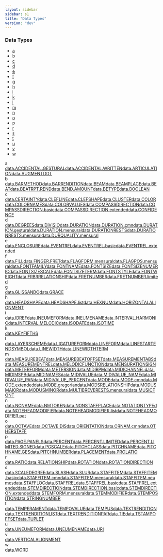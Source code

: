 ```yaml
---
layout: sidebar
sidebar: s1
title: "Data Types"
version: "dev"
---
```

<div class="specPage overview">
   <h3>Data Types</h3>
   <div class="letterSelection">
      <ul class="pagination">
         <li class="page-item"><a href="#letterFacet_a">a</a></li>
         <li class="page-item"><a href="#letterFacet_b">b</a></li>
         <li class="page-item"><a href="#letterFacet_c">c</a></li>
         <li class="page-item"><a href="#letterFacet_d">d</a></li>
         <li class="page-item"><a href="#letterFacet_e">e</a></li>
         <li class="page-item"><a href="#letterFacet_f">f</a></li>
         <li class="page-item"><a href="#letterFacet_g">g</a></li>
         <li class="page-item"><a href="#letterFacet_h">h</a></li>
         <li class="page-item"><a href="#letterFacet_i">i</a></li>
         <li class="page-item"><a href="#letterFacet_k">k</a></li>
         <li class="page-item"><a href="#letterFacet_l">l</a></li>
         <li class="page-item"><a href="#letterFacet_m">m</a></li>
         <li class="page-item"><a href="#letterFacet_n">n</a></li>
         <li class="page-item"><a href="#letterFacet_o">o</a></li>
         <li class="page-item"><a href="#letterFacet_p">p</a></li>
         <li class="page-item"><a href="#letterFacet_r">r</a></li>
         <li class="page-item"><a href="#letterFacet_s">s</a></li>
         <li class="page-item"><a href="#letterFacet_t">t</a></li>
         <li class="page-item"><a href="#letterFacet_u">u</a></li>
         <li class="page-item"><a href="#letterFacet_v">v</a></li>
         <li class="page-item"><a href="#letterFacet_w">w</a></li>
      </ul>
   </div>
   <div class="facet letter overview" id="letterFacet_a">
      <div class="label">a</div>
      <div class="statement compact list"><a class="overviewLink datatype" data-initial="a" data-ident="data.ACCIDENTAL.GESTURAL" href="{{ site.baseurl }}/{{ page.version }}/data-types/data.accidental.gestural.html">data.ACCIDENTAL.GESTURAL</a><a class="overviewLink datatype" data-initial="a" data-ident="data.ACCIDENTAL.WRITTEN" href="{{ site.baseurl }}/{{ page.version }}/data-types/data.accidental.written.html">data.ACCIDENTAL.WRITTEN</a><a class="overviewLink datatype" data-initial="a" data-ident="data.ARTICULATION" href="{{ site.baseurl }}/{{ page.version }}/data-types/data.articulation.html">data.ARTICULATION</a><a class="overviewLink datatype" data-initial="a" data-ident="data.AUGMENTDOT" href="{{ site.baseurl }}/{{ page.version }}/data-types/data.augmentdot.html">data.AUGMENTDOT</a></div>
   </div>
   <div class="facet letter overview" id="letterFacet_b">
      <div class="label">b</div>
      <div class="statement compact list"><a class="overviewLink datatype" data-initial="b" data-ident="data.BARMETHOD" href="{{ site.baseurl }}/{{ page.version }}/data-types/data.barmethod.html">data.BARMETHOD</a><a class="overviewLink datatype" data-initial="b" data-ident="data.BARRENDITION" href="{{ site.baseurl }}/{{ page.version }}/data-types/data.barrendition.html">data.BARRENDITION</a><a class="overviewLink datatype" data-initial="b" data-ident="data.BEAM" href="{{ site.baseurl }}/{{ page.version }}/data-types/data.beam.html">data.BEAM</a><a class="overviewLink datatype" data-initial="b" data-ident="data.BEAMPLACE" href="{{ site.baseurl }}/{{ page.version }}/data-types/data.beamplace.html">data.BEAMPLACE</a><a class="overviewLink datatype" data-initial="b" data-ident="data.BEAT" href="{{ site.baseurl }}/{{ page.version }}/data-types/data.beat.html">data.BEAT</a><a class="overviewLink datatype" data-initial="b" data-ident="data.BEATRPT.REND" href="{{ site.baseurl }}/{{ page.version }}/data-types/data.beatrpt.rend.html">data.BEATRPT.REND</a><a class="overviewLink datatype" data-initial="b" data-ident="data.BEND.AMOUNT" href="{{ site.baseurl }}/{{ page.version }}/data-types/data.bend.amount.html">data.BEND.AMOUNT</a><a class="overviewLink datatype" data-initial="b" data-ident="data.BETYPE" href="{{ site.baseurl }}/{{ page.version }}/data-types/data.betype.html">data.BETYPE</a><a class="overviewLink datatype" data-initial="b" data-ident="data.BOOLEAN" href="{{ site.baseurl }}/{{ page.version }}/data-types/data.boolean.html">data.BOOLEAN</a></div>
   </div>
   <div class="facet letter overview" id="letterFacet_c">
      <div class="label">c</div>
      <div class="statement compact list"><a class="overviewLink datatype" data-initial="c" data-ident="data.CERTAINTY" href="{{ site.baseurl }}/{{ page.version }}/data-types/data.certainty.html">data.CERTAINTY</a><a class="overviewLink datatype" data-initial="c" data-ident="data.CLEFLINE" href="{{ site.baseurl }}/{{ page.version }}/data-types/data.clefline.html">data.CLEFLINE</a><a class="overviewLink datatype" data-initial="c" data-ident="data.CLEFSHAPE" href="{{ site.baseurl }}/{{ page.version }}/data-types/data.clefshape.html">data.CLEFSHAPE</a><a class="overviewLink datatype" data-initial="c" data-ident="data.CLUSTER" href="{{ site.baseurl }}/{{ page.version }}/data-types/data.cluster.html">data.CLUSTER</a><a class="overviewLink datatype" data-initial="c" data-ident="data.COLOR" href="{{ site.baseurl }}/{{ page.version }}/data-types/data.color.html">data.COLOR</a><a class="overviewLink datatype" data-initial="c" data-ident="data.COLORNAMES" href="{{ site.baseurl }}/{{ page.version }}/data-types/data.colornames.html">data.COLORNAMES</a><a class="overviewLink datatype" data-initial="c" data-ident="data.COLORVALUES" href="{{ site.baseurl }}/{{ page.version }}/data-types/data.colorvalues.html">data.COLORVALUES</a><a class="overviewLink datatype" data-initial="c" data-ident="data.COMPASSDIRECTION" href="{{ site.baseurl }}/{{ page.version }}/data-types/data.compassdirection.html">data.COMPASSDIRECTION</a><a class="overviewLink datatype" data-initial="c" data-ident="data.COMPASSDIRECTION.basic" href="{{ site.baseurl }}/{{ page.version }}/data-types/data.compassdirection.basic.html">data.COMPASSDIRECTION.basic</a><a class="overviewLink datatype" data-initial="c" data-ident="data.COMPASSDIRECTION.extended" href="{{ site.baseurl }}/{{ page.version }}/data-types/data.compassdirection.extended.html">data.COMPASSDIRECTION.extended</a><a class="overviewLink datatype" data-initial="c" data-ident="data.CONFIDENCE" href="{{ site.baseurl }}/{{ page.version }}/data-types/data.confidence.html">data.CONFIDENCE</a></div>
   </div>
   <div class="facet letter overview" id="letterFacet_d">
      <div class="label">d</div>
      <div class="statement compact list"><a class="overviewLink datatype" data-initial="d" data-ident="data.DEGREES" href="{{ site.baseurl }}/{{ page.version }}/data-types/data.degrees.html">data.DEGREES</a><a class="overviewLink datatype" data-initial="d" data-ident="data.DIVISIO" href="{{ site.baseurl }}/{{ page.version }}/data-types/data.divisio.html">data.DIVISIO</a><a class="overviewLink datatype" data-initial="d" data-ident="data.DURATION" href="{{ site.baseurl }}/{{ page.version }}/data-types/data.duration.html">data.DURATION</a><a class="overviewLink datatype" data-initial="d" data-ident="data.DURATION.cmn" href="{{ site.baseurl }}/{{ page.version }}/data-types/data.duration.cmn.html">data.DURATION.cmn</a><a class="overviewLink datatype" data-initial="d" data-ident="data.DURATION.gestural" href="{{ site.baseurl }}/{{ page.version }}/data-types/data.duration.gestural.html">data.DURATION.gestural</a><a class="overviewLink datatype" data-initial="d" data-ident="data.DURATION.mensural" href="{{ site.baseurl }}/{{ page.version }}/data-types/data.duration.mensural.html">data.DURATION.mensural</a><a class="overviewLink datatype" data-initial="d" data-ident="data.DURATIONRESTS" href="{{ site.baseurl }}/{{ page.version }}/data-types/data.durationrests.html">data.DURATIONRESTS</a><a class="overviewLink datatype" data-initial="d" data-ident="data.DURATIONRESTS.mensural" href="{{ site.baseurl }}/{{ page.version }}/data-types/data.durationrests.mensural.html">data.DURATIONRESTS.mensural</a><a class="overviewLink datatype" data-initial="d" data-ident="data.DURQUALITY.mensural" href="{{ site.baseurl }}/{{ page.version }}/data-types/data.durquality.mensural.html">data.DURQUALITY.mensural</a></div>
   </div>
   <div class="facet letter overview" id="letterFacet_e">
      <div class="label">e</div>
      <div class="statement compact list"><a class="overviewLink datatype" data-initial="e" data-ident="data.ENCLOSURE" href="{{ site.baseurl }}/{{ page.version }}/data-types/data.enclosure.html">data.ENCLOSURE</a><a class="overviewLink datatype" data-initial="e" data-ident="data.EVENTREL" href="{{ site.baseurl }}/{{ page.version }}/data-types/data.eventrel.html">data.EVENTREL</a><a class="overviewLink datatype" data-initial="e" data-ident="data.EVENTREL.basic" href="{{ site.baseurl }}/{{ page.version }}/data-types/data.eventrel.basic.html">data.EVENTREL.basic</a><a class="overviewLink datatype" data-initial="e" data-ident="data.EVENTREL.extended" href="{{ site.baseurl }}/{{ page.version }}/data-types/data.eventrel.extended.html">data.EVENTREL.extended</a></div>
   </div>
   <div class="facet letter overview" id="letterFacet_f">
      <div class="label">f</div>
      <div class="statement compact list"><a class="overviewLink datatype" data-initial="f" data-ident="data.FILL" href="{{ site.baseurl }}/{{ page.version }}/data-types/data.fill.html">data.FILL</a><a class="overviewLink datatype" data-initial="f" data-ident="data.FINGER.FRET" href="{{ site.baseurl }}/{{ page.version }}/data-types/data.finger.fret.html">data.FINGER.FRET</a><a class="overviewLink datatype" data-initial="f" data-ident="data.FLAGFORM.mensural" href="{{ site.baseurl }}/{{ page.version }}/data-types/data.flagform.mensural.html">data.FLAGFORM.mensural</a><a class="overviewLink datatype" data-initial="f" data-ident="data.FLAGPOS.mensural" href="{{ site.baseurl }}/{{ page.version }}/data-types/data.flagpos.mensural.html">data.FLAGPOS.mensural</a><a class="overviewLink datatype" data-initial="f" data-ident="data.FONTFAMILY" href="{{ site.baseurl }}/{{ page.version }}/data-types/data.fontfamily.html">data.FONTFAMILY</a><a class="overviewLink datatype" data-initial="f" data-ident="data.FONTNAME" href="{{ site.baseurl }}/{{ page.version }}/data-types/data.fontname.html">data.FONTNAME</a><a class="overviewLink datatype" data-initial="f" data-ident="data.FONTSIZE" href="{{ site.baseurl }}/{{ page.version }}/data-types/data.fontsize.html">data.FONTSIZE</a><a class="overviewLink datatype" data-initial="f" data-ident="data.FONTSIZENUMERIC" href="{{ site.baseurl }}/{{ page.version }}/data-types/data.fontsizenumeric.html">data.FONTSIZENUMERIC</a><a class="overviewLink datatype" data-initial="f" data-ident="data.FONTSIZESCALE" href="{{ site.baseurl }}/{{ page.version }}/data-types/data.fontsizescale.html">data.FONTSIZESCALE</a><a class="overviewLink datatype" data-initial="f" data-ident="data.FONTSIZETERM" href="{{ site.baseurl }}/{{ page.version }}/data-types/data.fontsizeterm.html">data.FONTSIZETERM</a><a class="overviewLink datatype" data-initial="f" data-ident="data.FONTSTYLE" href="{{ site.baseurl }}/{{ page.version }}/data-types/data.fontstyle.html">data.FONTSTYLE</a><a class="overviewLink datatype" data-initial="f" data-ident="data.FONTWEIGHT" href="{{ site.baseurl }}/{{ page.version }}/data-types/data.fontweight.html">data.FONTWEIGHT</a><a class="overviewLink datatype" data-initial="f" data-ident="data.FRBRRELATIONSHIP" href="{{ site.baseurl }}/{{ page.version }}/data-types/data.frbrrelationship.html">data.FRBRRELATIONSHIP</a><a class="overviewLink datatype" data-initial="f" data-ident="data.FRETNUMBER" href="{{ site.baseurl }}/{{ page.version }}/data-types/data.fretnumber.html">data.FRETNUMBER</a><a class="overviewLink datatype" data-initial="f" data-ident="data.FRETNUMBER.limited" href="{{ site.baseurl }}/{{ page.version }}/data-types/data.fretnumber.limited.html">data.FRETNUMBER.limited</a></div>
   </div>
   <div class="facet letter overview" id="letterFacet_g">
      <div class="label">g</div>
      <div class="statement compact list"><a class="overviewLink datatype" data-initial="g" data-ident="data.GLISSANDO" href="{{ site.baseurl }}/{{ page.version }}/data-types/data.glissando.html">data.GLISSANDO</a><a class="overviewLink datatype" data-initial="g" data-ident="data.GRACE" href="{{ site.baseurl }}/{{ page.version }}/data-types/data.grace.html">data.GRACE</a></div>
   </div>
   <div class="facet letter overview" id="letterFacet_h">
      <div class="label">h</div>
      <div class="statement compact list"><a class="overviewLink datatype" data-initial="h" data-ident="data.HEADSHAPE" href="{{ site.baseurl }}/{{ page.version }}/data-types/data.headshape.html">data.HEADSHAPE</a><a class="overviewLink datatype" data-initial="h" data-ident="data.HEADSHAPE.list" href="{{ site.baseurl }}/{{ page.version }}/data-types/data.headshape.list.html">data.HEADSHAPE.list</a><a class="overviewLink datatype" data-initial="h" data-ident="data.HEXNUM" href="{{ site.baseurl }}/{{ page.version }}/data-types/data.hexnum.html">data.HEXNUM</a><a class="overviewLink datatype" data-initial="h" data-ident="data.HORIZONTALALIGNMENT" href="{{ site.baseurl }}/{{ page.version }}/data-types/data.horizontalalignment.html">data.HORIZONTALALIGNMENT</a></div>
   </div>
   <div class="facet letter overview" id="letterFacet_i">
      <div class="label">i</div>
      <div class="statement compact list"><a class="overviewLink datatype" data-initial="i" data-ident="data.IDREF" href="{{ site.baseurl }}/{{ page.version }}/data-types/data.idref.html">data.IDREF</a><a class="overviewLink datatype" data-initial="i" data-ident="data.INEUMEFORM" href="{{ site.baseurl }}/{{ page.version }}/data-types/data.ineumeform.html">data.INEUMEFORM</a><a class="overviewLink datatype" data-initial="i" data-ident="data.INEUMENAME" href="{{ site.baseurl }}/{{ page.version }}/data-types/data.ineumename.html">data.INEUMENAME</a><a class="overviewLink datatype" data-initial="i" data-ident="data.INTERVAL.HARMONIC" href="{{ site.baseurl }}/{{ page.version }}/data-types/data.interval.harmonic.html">data.INTERVAL.HARMONIC</a><a class="overviewLink datatype" data-initial="i" data-ident="data.INTERVAL.MELODIC" href="{{ site.baseurl }}/{{ page.version }}/data-types/data.interval.melodic.html">data.INTERVAL.MELODIC</a><a class="overviewLink datatype" data-initial="i" data-ident="data.ISODATE" href="{{ site.baseurl }}/{{ page.version }}/data-types/data.isodate.html">data.ISODATE</a><a class="overviewLink datatype" data-initial="i" data-ident="data.ISOTIME" href="{{ site.baseurl }}/{{ page.version }}/data-types/data.isotime.html">data.ISOTIME</a></div>
   </div>
   <div class="facet letter overview" id="letterFacet_k">
      <div class="label">k</div>
      <div class="statement compact list"><a class="overviewLink datatype" data-initial="k" data-ident="data.KEYFIFTHS" href="{{ site.baseurl }}/{{ page.version }}/data-types/data.keyfifths.html">data.KEYFIFTHS</a></div>
   </div>
   <div class="facet letter overview" id="letterFacet_l">
      <div class="label">l</div>
      <div class="statement compact list"><a class="overviewLink datatype" data-initial="l" data-ident="data.LAYERSCHEME" href="{{ site.baseurl }}/{{ page.version }}/data-types/data.layerscheme.html">data.LAYERSCHEME</a><a class="overviewLink datatype" data-initial="l" data-ident="data.LIGATUREFORM" href="{{ site.baseurl }}/{{ page.version }}/data-types/data.ligatureform.html">data.LIGATUREFORM</a><a class="overviewLink datatype" data-initial="l" data-ident="data.LINEFORM" href="{{ site.baseurl }}/{{ page.version }}/data-types/data.lineform.html">data.LINEFORM</a><a class="overviewLink datatype" data-initial="l" data-ident="data.LINESTARTENDSYMBOL" href="{{ site.baseurl }}/{{ page.version }}/data-types/data.linestartendsymbol.html">data.LINESTARTENDSYMBOL</a><a class="overviewLink datatype" data-initial="l" data-ident="data.LINEWIDTH" href="{{ site.baseurl }}/{{ page.version }}/data-types/data.linewidth.html">data.LINEWIDTH</a><a class="overviewLink datatype" data-initial="l" data-ident="data.LINEWIDTHTERM" href="{{ site.baseurl }}/{{ page.version }}/data-types/data.linewidthterm.html">data.LINEWIDTHTERM</a></div>
   </div>
   <div class="facet letter overview" id="letterFacet_m">
      <div class="label">m</div>
      <div class="statement compact list"><a class="overviewLink datatype" data-initial="m" data-ident="data.MEASUREBEAT" href="{{ site.baseurl }}/{{ page.version }}/data-types/data.measurebeat.html">data.MEASUREBEAT</a><a class="overviewLink datatype" data-initial="m" data-ident="data.MEASUREBEATOFFSET" href="{{ site.baseurl }}/{{ page.version }}/data-types/data.measurebeatoffset.html">data.MEASUREBEATOFFSET</a><a class="overviewLink datatype" data-initial="m" data-ident="data.MEASUREMENTABS" href="{{ site.baseurl }}/{{ page.version }}/data-types/data.measurementabs.html">data.MEASUREMENTABS</a><a class="overviewLink datatype" data-initial="m" data-ident="data.MEASUREMENTREL" href="{{ site.baseurl }}/{{ page.version }}/data-types/data.measurementrel.html">data.MEASUREMENTREL</a><a class="overviewLink datatype" data-initial="m" data-ident="data.MELODICFUNCTION" href="{{ site.baseurl }}/{{ page.version }}/data-types/data.melodicfunction.html">data.MELODICFUNCTION</a><a class="overviewLink datatype" data-initial="m" data-ident="data.MENSURATIONSIGN" href="{{ site.baseurl }}/{{ page.version }}/data-types/data.mensurationsign.html">data.MENSURATIONSIGN</a><a class="overviewLink datatype" data-initial="m" data-ident="data.METERFORM" href="{{ site.baseurl }}/{{ page.version }}/data-types/data.meterform.html">data.METERFORM</a><a class="overviewLink datatype" data-initial="m" data-ident="data.METERSIGN" href="{{ site.baseurl }}/{{ page.version }}/data-types/data.metersign.html">data.METERSIGN</a><a class="overviewLink datatype" data-initial="m" data-ident="data.MIDIBPM" href="{{ site.baseurl }}/{{ page.version }}/data-types/data.midibpm.html">data.MIDIBPM</a><a class="overviewLink datatype" data-initial="m" data-ident="data.MIDICHANNEL" href="{{ site.baseurl }}/{{ page.version }}/data-types/data.midichannel.html">data.MIDICHANNEL</a><a class="overviewLink datatype" data-initial="m" data-ident="data.MIDIMSPB" href="{{ site.baseurl }}/{{ page.version }}/data-types/data.midimspb.html">data.MIDIMSPB</a><a class="overviewLink datatype" data-initial="m" data-ident="data.MIDINAMES" href="{{ site.baseurl }}/{{ page.version }}/data-types/data.midinames.html">data.MIDINAMES</a><a class="overviewLink datatype" data-initial="m" data-ident="data.MIDIVALUE" href="{{ site.baseurl }}/{{ page.version }}/data-types/data.midivalue.html">data.MIDIVALUE</a><a class="overviewLink datatype" data-initial="m" data-ident="data.MIDIVALUE_NAME" href="{{ site.baseurl }}/{{ page.version }}/data-types/data.midivalue_name.html">data.MIDIVALUE_NAME</a><a class="overviewLink datatype" data-initial="m" data-ident="data.MIDIVALUE_PAN" href="{{ site.baseurl }}/{{ page.version }}/data-types/data.midivalue_pan.html">data.MIDIVALUE_PAN</a><a class="overviewLink datatype" data-initial="m" data-ident="data.MIDIVALUE_PERCENT" href="{{ site.baseurl }}/{{ page.version }}/data-types/data.midivalue_percent.html">data.MIDIVALUE_PERCENT</a><a class="overviewLink datatype" data-initial="m" data-ident="data.MODE" href="{{ site.baseurl }}/{{ page.version }}/data-types/data.mode.html">data.MODE</a><a class="overviewLink datatype" data-initial="m" data-ident="data.MODE.cmn" href="{{ site.baseurl }}/{{ page.version }}/data-types/data.mode.cmn.html">data.MODE.cmn</a><a class="overviewLink datatype" data-initial="m" data-ident="data.MODE.extended" href="{{ site.baseurl }}/{{ page.version }}/data-types/data.mode.extended.html">data.MODE.extended</a><a class="overviewLink datatype" data-initial="m" data-ident="data.MODE.gregorian" href="{{ site.baseurl }}/{{ page.version }}/data-types/data.mode.gregorian.html">data.MODE.gregorian</a><a class="overviewLink datatype" data-initial="m" data-ident="data.MODSRELATIONSHIP" href="{{ site.baseurl }}/{{ page.version }}/data-types/data.modsrelationship.html">data.MODSRELATIONSHIP</a><a class="overviewLink datatype" data-initial="m" data-ident="data.MODUSMAIOR" href="{{ site.baseurl }}/{{ page.version }}/data-types/data.modusmaior.html">data.MODUSMAIOR</a><a class="overviewLink datatype" data-initial="m" data-ident="data.MODUSMINOR" href="{{ site.baseurl }}/{{ page.version }}/data-types/data.modusminor.html">data.MODUSMINOR</a><a class="overviewLink datatype" data-initial="m" data-ident="data.MULTIBREVERESTS.mensural" href="{{ site.baseurl }}/{{ page.version }}/data-types/data.multibreverests.mensural.html">data.MULTIBREVERESTS.mensural</a><a class="overviewLink datatype" data-initial="m" data-ident="data.MUSICFONT" href="{{ site.baseurl }}/{{ page.version }}/data-types/data.musicfont.html">data.MUSICFONT</a></div>
   </div>
   <div class="facet letter overview" id="letterFacet_n">
      <div class="label">n</div>
      <div class="statement compact list"><a class="overviewLink datatype" data-initial="n" data-ident="data.NCNAME" href="{{ site.baseurl }}/{{ page.version }}/data-types/data.ncname.html">data.NCNAME</a><a class="overviewLink datatype" data-initial="n" data-ident="data.NMTOKEN" href="{{ site.baseurl }}/{{ page.version }}/data-types/data.nmtoken.html">data.NMTOKEN</a><a class="overviewLink datatype" data-initial="n" data-ident="data.NONSTAFFPLACE" href="{{ site.baseurl }}/{{ page.version }}/data-types/data.nonstaffplace.html">data.NONSTAFFPLACE</a><a class="overviewLink datatype" data-initial="n" data-ident="data.NOTATIONTYPE" href="{{ site.baseurl }}/{{ page.version }}/data-types/data.notationtype.html">data.NOTATIONTYPE</a><a class="overviewLink datatype" data-initial="n" data-ident="data.NOTEHEADMODIFIER" href="{{ site.baseurl }}/{{ page.version }}/data-types/data.noteheadmodifier.html">data.NOTEHEADMODIFIER</a><a class="overviewLink datatype" data-initial="n" data-ident="data.NOTEHEADMODIFIER.list" href="{{ site.baseurl }}/{{ page.version }}/data-types/data.noteheadmodifier.list.html">data.NOTEHEADMODIFIER.list</a><a class="overviewLink datatype" data-initial="n" data-ident="data.NOTEHEADMODIFIER.pat" href="{{ site.baseurl }}/{{ page.version }}/data-types/data.noteheadmodifier.pat.html">data.NOTEHEADMODIFIER.pat</a></div>
   </div>
   <div class="facet letter overview" id="letterFacet_o">
      <div class="label">o</div>
      <div class="statement compact list"><a class="overviewLink datatype" data-initial="o" data-ident="data.OCTAVE" href="{{ site.baseurl }}/{{ page.version }}/data-types/data.octave.html">data.OCTAVE</a><a class="overviewLink datatype" data-initial="o" data-ident="data.OCTAVE.DIS" href="{{ site.baseurl }}/{{ page.version }}/data-types/data.octave.dis.html">data.OCTAVE.DIS</a><a class="overviewLink datatype" data-initial="o" data-ident="data.ORIENTATION" href="{{ site.baseurl }}/{{ page.version }}/data-types/data.orientation.html">data.ORIENTATION</a><a class="overviewLink datatype" data-initial="o" data-ident="data.ORNAM.cmn" href="{{ site.baseurl }}/{{ page.version }}/data-types/data.ornam.cmn.html">data.ORNAM.cmn</a><a class="overviewLink datatype" data-initial="o" data-ident="data.OTHERSTAFF" href="{{ site.baseurl }}/{{ page.version }}/data-types/data.otherstaff.html">data.OTHERSTAFF</a></div>
   </div>
   <div class="facet letter overview" id="letterFacet_p">
      <div class="label">p</div>
      <div class="statement compact list"><a class="overviewLink datatype" data-initial="p" data-ident="data.PAGE.PANELS" href="{{ site.baseurl }}/{{ page.version }}/data-types/data.page.panels.html">data.PAGE.PANELS</a><a class="overviewLink datatype" data-initial="p" data-ident="data.PERCENT" href="{{ site.baseurl }}/{{ page.version }}/data-types/data.percent.html">data.PERCENT</a><a class="overviewLink datatype" data-initial="p" data-ident="data.PERCENT.LIMITED" href="{{ site.baseurl }}/{{ page.version }}/data-types/data.percent.limited.html">data.PERCENT.LIMITED</a><a class="overviewLink datatype" data-initial="p" data-ident="data.PERCENT.LIMITED.SIGNED" href="{{ site.baseurl }}/{{ page.version }}/data-types/data.percent.limited.signed.html">data.PERCENT.LIMITED.SIGNED</a><a class="overviewLink datatype" data-initial="p" data-ident="data.PGSCALE" href="{{ site.baseurl }}/{{ page.version }}/data-types/data.pgscale.html">data.PGSCALE</a><a class="overviewLink datatype" data-initial="p" data-ident="data.PITCHCLASS" href="{{ site.baseurl }}/{{ page.version }}/data-types/data.pitchclass.html">data.PITCHCLASS</a><a class="overviewLink datatype" data-initial="p" data-ident="data.PITCHNAME" href="{{ site.baseurl }}/{{ page.version }}/data-types/data.pitchname.html">data.PITCHNAME</a><a class="overviewLink datatype" data-initial="p" data-ident="data.PITCHNAME.GES" href="{{ site.baseurl }}/{{ page.version }}/data-types/data.pitchname.ges.html">data.PITCHNAME.GES</a><a class="overviewLink datatype" data-initial="p" data-ident="data.PITCHNUMBER" href="{{ site.baseurl }}/{{ page.version }}/data-types/data.pitchnumber.html">data.PITCHNUMBER</a><a class="overviewLink datatype" data-initial="p" data-ident="data.PLACEMENT" href="{{ site.baseurl }}/{{ page.version }}/data-types/data.placement.html">data.PLACEMENT</a><a class="overviewLink datatype" data-initial="p" data-ident="data.PROLATIO" href="{{ site.baseurl }}/{{ page.version }}/data-types/data.prolatio.html">data.PROLATIO</a></div>
   </div>
   <div class="facet letter overview" id="letterFacet_r">
      <div class="label">r</div>
      <div class="statement compact list"><a class="overviewLink datatype" data-initial="r" data-ident="data.RATIO" href="{{ site.baseurl }}/{{ page.version }}/data-types/data.ratio.html">data.RATIO</a><a class="overviewLink datatype" data-initial="r" data-ident="data.RELATIONSHIP" href="{{ site.baseurl }}/{{ page.version }}/data-types/data.relationship.html">data.RELATIONSHIP</a><a class="overviewLink datatype" data-initial="r" data-ident="data.ROTATION" href="{{ site.baseurl }}/{{ page.version }}/data-types/data.rotation.html">data.ROTATION</a><a class="overviewLink datatype" data-initial="r" data-ident="data.ROTATIONDIRECTION" href="{{ site.baseurl }}/{{ page.version }}/data-types/data.rotationdirection.html">data.ROTATIONDIRECTION</a></div>
   </div>
   <div class="facet letter overview" id="letterFacet_s">
      <div class="label">s</div>
      <div class="statement compact list"><a class="overviewLink datatype" data-initial="s" data-ident="data.SCALEDEGREE" href="{{ site.baseurl }}/{{ page.version }}/data-types/data.scaledegree.html">data.SCALEDEGREE</a><a class="overviewLink datatype" data-initial="s" data-ident="data.SLASH" href="{{ site.baseurl }}/{{ page.version }}/data-types/data.slash.html">data.SLASH</a><a class="overviewLink datatype" data-initial="s" data-ident="data.SLUR" href="{{ site.baseurl }}/{{ page.version }}/data-types/data.slur.html">data.SLUR</a><a class="overviewLink datatype" data-initial="s" data-ident="data.STAFFITEM" href="{{ site.baseurl }}/{{ page.version }}/data-types/data.staffitem.html">data.STAFFITEM</a><a class="overviewLink datatype" data-initial="s" data-ident="data.STAFFITEM.basic" href="{{ site.baseurl }}/{{ page.version }}/data-types/data.staffitem.basic.html">data.STAFFITEM.basic</a><a class="overviewLink datatype" data-initial="s" data-ident="data.STAFFITEM.cmn" href="{{ site.baseurl }}/{{ page.version }}/data-types/data.staffitem.cmn.html">data.STAFFITEM.cmn</a><a class="overviewLink datatype" data-initial="s" data-ident="data.STAFFITEM.mensural" href="{{ site.baseurl }}/{{ page.version }}/data-types/data.staffitem.mensural.html">data.STAFFITEM.mensural</a><a class="overviewLink datatype" data-initial="s" data-ident="data.STAFFITEM.neumes" href="{{ site.baseurl }}/{{ page.version }}/data-types/data.staffitem.neumes.html">data.STAFFITEM.neumes</a><a class="overviewLink datatype" data-initial="s" data-ident="data.STAFFLOC" href="{{ site.baseurl }}/{{ page.version }}/data-types/data.staffloc.html">data.STAFFLOC</a><a class="overviewLink datatype" data-initial="s" data-ident="data.STAFFREL" href="{{ site.baseurl }}/{{ page.version }}/data-types/data.staffrel.html">data.STAFFREL</a><a class="overviewLink datatype" data-initial="s" data-ident="data.STAFFREL.basic" href="{{ site.baseurl }}/{{ page.version }}/data-types/data.staffrel.basic.html">data.STAFFREL.basic</a><a class="overviewLink datatype" data-initial="s" data-ident="data.STAFFREL.extended" href="{{ site.baseurl }}/{{ page.version }}/data-types/data.staffrel.extended.html">data.STAFFREL.extended</a><a class="overviewLink datatype" data-initial="s" data-ident="data.STEMDIRECTION" href="{{ site.baseurl }}/{{ page.version }}/data-types/data.stemdirection.html">data.STEMDIRECTION</a><a class="overviewLink datatype" data-initial="s" data-ident="data.STEMDIRECTION.basic" href="{{ site.baseurl }}/{{ page.version }}/data-types/data.stemdirection.basic.html">data.STEMDIRECTION.basic</a><a class="overviewLink datatype" data-initial="s" data-ident="data.STEMDIRECTION.extended" href="{{ site.baseurl }}/{{ page.version }}/data-types/data.stemdirection.extended.html">data.STEMDIRECTION.extended</a><a class="overviewLink datatype" data-initial="s" data-ident="data.STEMFORM.mensural" href="{{ site.baseurl }}/{{ page.version }}/data-types/data.stemform.mensural.html">data.STEMFORM.mensural</a><a class="overviewLink datatype" data-initial="s" data-ident="data.STEMMODIFIER" href="{{ site.baseurl }}/{{ page.version }}/data-types/data.stemmodifier.html">data.STEMMODIFIER</a><a class="overviewLink datatype" data-initial="s" data-ident="data.STEMPOSITION" href="{{ site.baseurl }}/{{ page.version }}/data-types/data.stemposition.html">data.STEMPOSITION</a><a class="overviewLink datatype" data-initial="s" data-ident="data.STRINGNUMBER" href="{{ site.baseurl }}/{{ page.version }}/data-types/data.stringnumber.html">data.STRINGNUMBER</a></div>
   </div>
   <div class="facet letter overview" id="letterFacet_t">
      <div class="label">t</div>
      <div class="statement compact list"><a class="overviewLink datatype" data-initial="t" data-ident="data.TEMPERAMENT" href="{{ site.baseurl }}/{{ page.version }}/data-types/data.temperament.html">data.TEMPERAMENT</a><a class="overviewLink datatype" data-initial="t" data-ident="data.TEMPOVALUE" href="{{ site.baseurl }}/{{ page.version }}/data-types/data.tempovalue.html">data.TEMPOVALUE</a><a class="overviewLink datatype" data-initial="t" data-ident="data.TEMPUS" href="{{ site.baseurl }}/{{ page.version }}/data-types/data.tempus.html">data.TEMPUS</a><a class="overviewLink datatype" data-initial="t" data-ident="data.TEXTRENDITION" href="{{ site.baseurl }}/{{ page.version }}/data-types/data.textrendition.html">data.TEXTRENDITION</a><a class="overviewLink datatype" data-initial="t" data-ident="data.TEXTRENDITIONLIST" href="{{ site.baseurl }}/{{ page.version }}/data-types/data.textrenditionlist.html">data.TEXTRENDITIONLIST</a><a class="overviewLink datatype" data-initial="t" data-ident="data.TEXTRENDITIONPAR" href="{{ site.baseurl }}/{{ page.version }}/data-types/data.textrenditionpar.html">data.TEXTRENDITIONPAR</a><a class="overviewLink datatype" data-initial="t" data-ident="data.TIE" href="{{ site.baseurl }}/{{ page.version }}/data-types/data.tie.html">data.TIE</a><a class="overviewLink datatype" data-initial="t" data-ident="data.TSTAMPOFFSET" href="{{ site.baseurl }}/{{ page.version }}/data-types/data.tstampoffset.html">data.TSTAMPOFFSET</a><a class="overviewLink datatype" data-initial="t" data-ident="data.TUPLET" href="{{ site.baseurl }}/{{ page.version }}/data-types/data.tuplet.html">data.TUPLET</a></div>
   </div>
   <div class="facet letter overview" id="letterFacet_u">
      <div class="label">u</div>
      <div class="statement compact list"><a class="overviewLink datatype" data-initial="u" data-ident="data.UNEUMEFORM" href="{{ site.baseurl }}/{{ page.version }}/data-types/data.uneumeform.html">data.UNEUMEFORM</a><a class="overviewLink datatype" data-initial="u" data-ident="data.UNEUMENAME" href="{{ site.baseurl }}/{{ page.version }}/data-types/data.uneumename.html">data.UNEUMENAME</a><a class="overviewLink datatype" data-initial="u" data-ident="data.URI" href="{{ site.baseurl }}/{{ page.version }}/data-types/data.uri.html">data.URI</a></div>
   </div>
   <div class="facet letter overview" id="letterFacet_v">
      <div class="label">v</div>
      <div class="statement compact list"><a class="overviewLink datatype" data-initial="v" data-ident="data.VERTICALALIGNMENT" href="{{ site.baseurl }}/{{ page.version }}/data-types/data.verticalalignment.html">data.VERTICALALIGNMENT</a></div>
   </div>
   <div class="facet letter overview" id="letterFacet_w">
      <div class="label">w</div>
      <div class="statement compact list"><a class="overviewLink datatype" data-initial="w" data-ident="data.WORD" href="{{ site.baseurl }}/{{ page.version }}/data-types/data.word.html">data.WORD</a></div>
   </div>
</div>